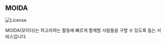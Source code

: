 ## MOIDA
![License](https://img.shields.io/github/license/hangillee/MOIDA_Backend)

MOIDA(모이다)는 하고자하는 활동에 빠르게 함께할 사람들을 구할 수 있도록 돕는 서비스입니다.